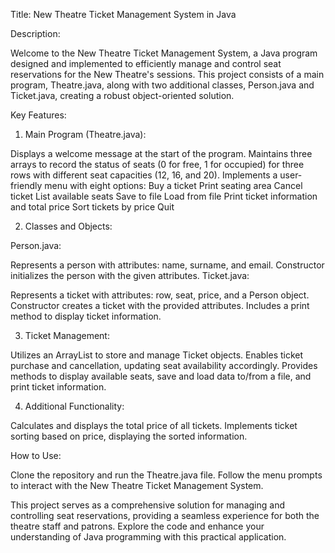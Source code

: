 
Title: New Theatre Ticket Management System in Java

Description:

Welcome to the New Theatre Ticket Management System, a Java program designed and implemented to efficiently manage and control seat reservations for the New Theatre's sessions. This project consists of a main program, Theatre.java, along with two additional classes, Person.java and Ticket.java, creating a robust object-oriented solution.

Key Features:

1. Main Program (Theatre.java):

Displays a welcome message at the start of the program.
Maintains three arrays to record the status of seats (0 for free, 1 for occupied) for three rows with different seat capacities (12, 16, and 20).
Implements a user-friendly menu with eight options:
Buy a ticket
Print seating area
Cancel ticket
List available seats
Save to file
Load from file
Print ticket information and total price
Sort tickets by price
Quit

2. Classes and Objects:

Person.java:

Represents a person with attributes: name, surname, and email.
Constructor initializes the person with the given attributes.
Ticket.java:

Represents a ticket with attributes: row, seat, price, and a Person object.
Constructor creates a ticket with the provided attributes.
Includes a print method to display ticket information.

3. Ticket Management:

Utilizes an ArrayList to store and manage Ticket objects.
Enables ticket purchase and cancellation, updating seat availability accordingly.
Provides methods to display available seats, save and load data to/from a file, and print ticket information.

4. Additional Functionality:

Calculates and displays the total price of all tickets.
Implements ticket sorting based on price, displaying the sorted information.

How to Use:

Clone the repository and run the Theatre.java file.
Follow the menu prompts to interact with the New Theatre Ticket Management System.


This project serves as a comprehensive solution for managing and controlling seat reservations, providing a seamless experience for both the theatre staff and patrons. Explore the code and enhance your understanding of Java programming with this practical application.
